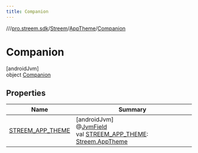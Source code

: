 ```yaml
---
title: Companion
---
```

//[<root>](../../../../../index.html)/[pro.streem.sdk](../../../index.html)/[Streem](../../index.html)/[AppTheme](../index.html)/[Companion](index.html)



# Companion



[androidJvm]\
object [Companion](index.html)



## Properties


| Name | Summary |
|---|---|
| [STREEM_APP_THEME](-s-t-r-e-e-m_-a-p-p_-t-h-e-m-e.html) | [androidJvm]<br>@[JvmField](https://kotlinlang.org/api/latest/jvm/stdlib/kotlin.jvm/-jvm-field/index.html)<br>val [STREEM_APP_THEME](-s-t-r-e-e-m_-a-p-p_-t-h-e-m-e.html): [Streem.AppTheme](../index.html) |

